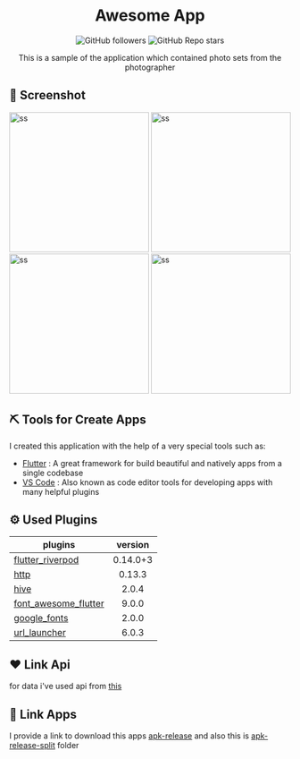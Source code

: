 # <div align='center'>Awesome App</div>

 <p align="center">
   <img alt="GitHub followers" src="https://img.shields.io/github/followers/MauladaniAdiG?style=for-the-badge">
  <img alt="GitHub Repo stars" src="https://img.shields.io/github/stars/MauladaniAdiG/fuudo?color=34c0eb&style=for-the-badge">
 </p>
 
 <P align='center'>This is a sample of the application which contained photo sets from the photographer</p>

## :iphone: Screenshot

<p float="left">
<img alt="ss" src="https://drive.google.com/uc?export=view&id=1qG29a4fbLIDvi1Wb3TBSzrXn9pg7Pp-f" width="250"/>  <img alt="ss" src="https://drive.google.com/uc?export=view&id=1g9SAuFzCkpAssAhxb0YqRCFX3poELYPg" width="250"/> 
<img alt="ss" src="https://drive.google.com/uc?export=view&id=1actl-UuHZvi8a5b8o63zkXkdhC3bRCll" width="250"/> 
<img alt="ss" src="https://drive.google.com/uc?export=view&id=1rg3cdbMZrXsll3D0dN4Jn8Q-oM3oYtH4" width="250"/> 
</p>

## :pick: Tools for Create Apps

I created this application with the help of a very special tools such as:

- [Flutter](https://flutter.dev/) : A great framework for build beautiful and natively apps from a single codebase
- [VS Code](https://code.visualstudio.com/) : Also known as code editor tools for developing apps with many helpful plugins

## :gear: Used Plugins

| plugins                                                               | version  |
| --------------------------------------------------------------------- | :------: |
| [flutter_riverpod](https://pub.dev/packages/flutter_riverpod)         | 0.14.0+3 |
| [http](https://pub.dev/packages/http)                                 |  0.13.3  |
| [hive](https://pub.dev/packages/hive)                                 |  2.0.4   |
| [font_awesome_flutter](https://pub.dev/packages/font_awesome_flutter) |  9.0.0   |
| [google_fonts](https://pub.dev/packages/google_fonts)                 |  2.0.0   |
| [url_launcher](https://pub.dev/packages/url_launcher)                 |  6.0.3   |

## :heart: Link Api

for data i've used api from [this](https://www.pexels.com/api/)

## :rocket: Link Apps

I provide a link to download this apps [apk-release](https://drive.google.com/file/d/1Bfl4p5uhLMDll6bShHERuzASIXGhdpzx/view?usp=sharing) and also this is [apk-release-split](https://drive.google.com/drive/folders/1LveINgmcEqSTFpB2VsXbYaEFG1UMEnM9?usp=sharing) folder
